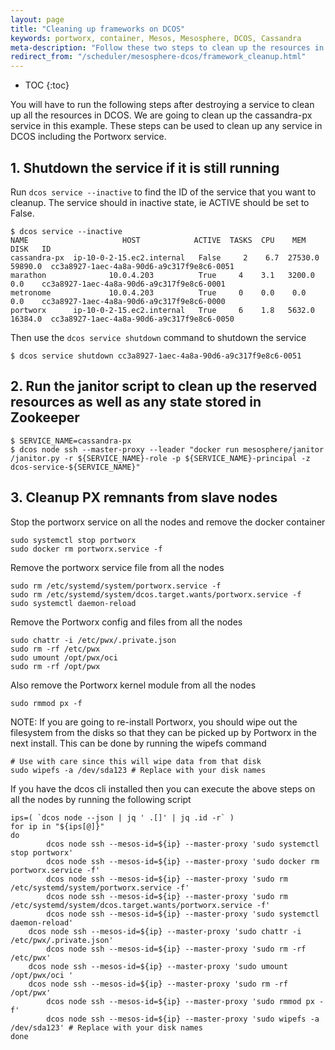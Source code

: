 ```yaml
---
layout: page
title: "Cleaning up frameworks on DCOS"
keywords: portworx, container, Mesos, Mesosphere, DCOS, Cassandra
meta-description: "Follow these two steps to clean up the resources in DCOS after destroying a service. We're cleaning a cassandra-px service in this example."
redirect_from: "/scheduler/mesosphere-dcos/framework_cleanup.html"
---
```


* TOC
{:toc}

You will have to run the following steps after destroying a service to clean up all the resources in DCOS.  We are going to clean up the cassandra-px
service in this example. These steps can be used to clean up any service in DCOS including the Portworx service.

## 1. Shutdown the service if it is still running

Run `dcos service --inactive` to find the ID of the service that you want to cleanup. The service should in inactive state,
ie ACTIVE should be set to False.

```
$ dcos service --inactive
NAME                     HOST            ACTIVE  TASKS  CPU    MEM      DISK   ID                                         
cassandra-px  ip-10-0-2-15.ec2.internal   False     2    6.7  27530.0  59890.0  cc3a8927-1aec-4a8a-90d6-a9c317f9e8c6-0051  
marathon              10.0.4.203          True     4    3.1   3200.0    0.0    cc3a8927-1aec-4a8a-90d6-a9c317f9e8c6-0001  
metronome             10.0.4.203          True     0    0.0    0.0      0.0    cc3a8927-1aec-4a8a-90d6-a9c317f9e8c6-0000  
portworx      ip-10-0-2-15.ec2.internal   True     6    1.8   5632.0  16384.0  cc3a8927-1aec-4a8a-90d6-a9c317f9e8c6-0050 
```

Then use the `dcos service shutdown` command to shutdown the service

```
$ dcos service shutdown cc3a8927-1aec-4a8a-90d6-a9c317f9e8c6-0051
```

## 2. Run the janitor script to clean up the reserved resources as well as any state stored in Zookeeper
```
$ SERVICE_NAME=cassandra-px
$ dcos node ssh --master-proxy --leader "docker run mesosphere/janitor /janitor.py -r ${SERVICE_NAME}-role -p ${SERVICE_NAME}-principal -z dcos-service-${SERVICE_NAME}"
```

## 3. Cleanup PX remnants from slave nodes

Stop the portworx service on all the nodes and remove the docker container
```
sudo systemctl stop portworx
sudo docker rm portworx.service -f
```

Remove the portworx service file from all the nodes
```
sudo rm /etc/systemd/system/portworx.service -f
sudo rm /etc/systemd/system/dcos.target.wants/portworx.service -f
sudo systemctl daemon-reload
```
		
Remove the Portworx config and files from all the nodes
```
sudo chattr -i /etc/pwx/.private.json
sudo rm -rf /etc/pwx
sudo umount /opt/pwx/oci 
sudo rm -rf /opt/pwx
```

Also remove the Portworx kernel module from all the nodes
```
sudo rmmod px -f
```

NOTE: If you are going to re-install Portworx, you should wipe out the filesystem from the disks so that they can be picked 
up by Portworx in the next install. This can be done by running the wipefs command
```
# Use with care since this will wipe data from that disk
sudo wipefs -a /dev/sda123 # Replace with your disk names
```

If you have the dcos cli installed then you can execute the above steps on all the nodes by running the following script
```
ips=( `dcos node --json | jq ' .[]' | jq .id -r` )
for ip in "${ips[@]}"
do
        dcos node ssh --mesos-id=${ip} --master-proxy 'sudo systemctl stop portworx'
        dcos node ssh --mesos-id=${ip} --master-proxy 'sudo docker rm portworx.service -f'
        dcos node ssh --mesos-id=${ip} --master-proxy 'sudo rm /etc/systemd/system/portworx.service -f'
        dcos node ssh --mesos-id=${ip} --master-proxy 'sudo rm /etc/systemd/system/dcos.target.wants/portworx.service -f'
        dcos node ssh --mesos-id=${ip} --master-proxy 'sudo systemctl daemon-reload'
	dcos node ssh --mesos-id=${ip} --master-proxy 'sudo chattr -i /etc/pwx/.private.json'
        dcos node ssh --mesos-id=${ip} --master-proxy 'sudo rm -rf /etc/pwx'
	dcos node ssh --mesos-id=${ip} --master-proxy 'sudo umount /opt/pwx/oci '
	dcos node ssh --mesos-id=${ip} --master-proxy 'sudo rm -rf /opt/pwx'
        dcos node ssh --mesos-id=${ip} --master-proxy 'sudo rmmod px -f'
        dcos node ssh --mesos-id=${ip} --master-proxy 'sudo wipefs -a /dev/sda123' # Replace with your disk names
done
```

